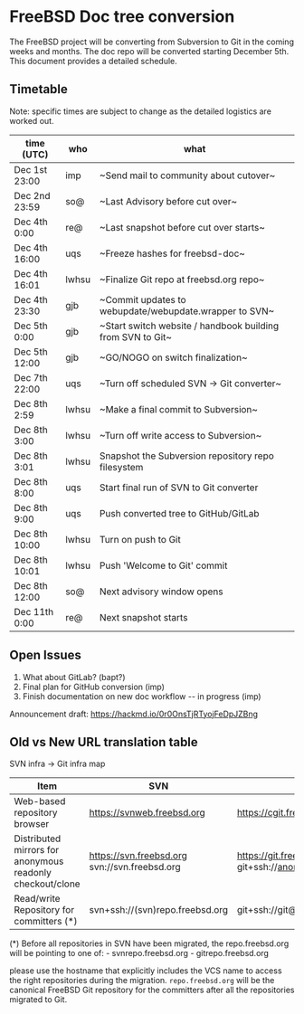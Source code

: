 # FreeBSD Doc tree conversion

The FreeBSD project will be converting from Subversion to Git in the
coming weeks and months. The doc repo will be converted starting
December 5th. This document provides a detailed schedule.

## Timetable

Note: specific times are subject to change as the detailed logistics are worked out.

| time (UTC)    | who     | what                                                       |
| ------------- | ------- | ---------------------------------------------------------- |
| Dec 1st 23:00 | imp     | ~Send mail to community about cutover~                     |
| Dec 2nd 23:59 | so@     | ~Last Advisory before cut over~                            |
| Dec 4th  0:00 | re@     | ~Last snapshot before cut over starts~                     |
| Dec 4th 16:00 | uqs     | ~Freeze hashes for freebsd-doc~                            |
| Dec 4th 16:01 | lwhsu   | ~Finalize Git repo at freebsd.org repo~                    |
| Dec 4th 23:30 | gjb     | ~Commit updates to webupdate/webupdate.wrapper to SVN~     |
| Dec 5th  0:00 | gjb     | ~Start switch website / handbook building from SVN to Git~ |
| Dec 5th 12:00 | gjb     | ~GO/NOGO on switch finalization~                           |
| Dec 7th 22:00 | uqs     | ~Turn off scheduled SVN -> Git converter~                  |
| Dec 8th  2:59 | lwhsu   | ~Make a final commit to Subversion~                        |
| Dec 8th  3:00 | lwhsu   | ~Turn off write access to Subversion~                      |
| Dec 8th  3:01 | lwhsu   | Snapshot the Subversion repository repo filesystem         |
| Dec 8th  8:00 | uqs     | Start final run of SVN to Git converter                    |
| Dec 8th  9:00 | uqs     | Push converted tree to GitHub/GitLab                       |
| Dec 8th 10:00 | lwhsu   | Turn on push to Git                                        |
| Dec 8th 10:01 | lwhsu   | Push 'Welcome to Git' commit                               |
| Dec 8th 12:00 | so@     | Next advisory window opens                                 |
| Dec 11th 0:00 | re@     | Next snapshot starts                                       |

## Open Issues

1. What about GitLab? (bapt?)
2. Final plan for GitHub conversion (imp)
3. Finish documentation on new doc workflow -- in progress (imp)

Announcement draft: https://hackmd.io/0r0OnsTjRTyojFeDpJZBng

## Old vs New URL translation table

SVN infra -> Git infra map

| Item                                     | SVN                             | GIT                                 |
| ---------------------------------------- | ------------------------------- | ----------------------------------- |
| Web-based repository browser             | https://svnweb.freebsd.org      | https://cgit.freebsd.org            |
| Distributed mirrors for anonymous readonly checkout/clone | https://svn.freebsd.org svn://svn.freebsd.org | https://git.freebsd.org git+ssh://anongit@git.freebsd.org |
| Read/write Repository for committers (*) | svn+ssh://(svn)repo.freebsd.org | git+ssh://git@(git)repo.freebsd.org |

(*) Before all repositories in SVN have been migrated, the repo.freebsd.org will be pointing to one of:
    - svnrepo.freebsd.org
    - gitrepo.freebsd.org

please use the hostname that explicitly includes the VCS name to
access the right repositories during the migration. `repo.freebsd.org`
will be the canonical FreeBSD Git repository for the committers after
all the repositories migrated to Git.
